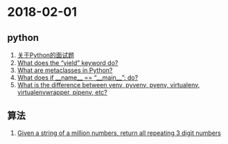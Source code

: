 # 2018-02-01

## python
1. [关于Python的面试题](https://github.com/taizilongxu/interview_python?hmsr=pycourses.com&utm_source=pycourses.com&utm_medium=pycourses.com)  
2. [What does the “yield” keyword do?
](https://stackoverflow.com/a/231855/5952246)
3. [What are metaclasses in Python?
](https://stackoverflow.com/questions/100003/what-are-metaclasses-in-python?hmsr=pycourses.com&utm_source=pycourses.com&utm_medium=pycourses.com)
4. [What does if \_\_name\_\_ == “\_\_main\_\_”: do?
](https://stackoverflow.com/questions/419163/what-does-if-name-main-do?hmsr=pycourses.com&utm_source=pycourses.com&utm_medium=pycourses.com)
5. [What is the difference between venv, pyvenv, pyenv, virtualenv, virtualenvwrapper, pipenv, etc?](https://stackoverflow.com/questions/41573587/what-is-the-difference-between-venv-pyvenv-pyenv-virtualenv-virtualenvwrappe/41573588#41573588?hmsr=pycourses.com&utm_source=pycourses.com&utm_medium=pycourses.com)  

## 算法
1. [Given a string of a million numbers, return all repeating 3 digit numbers
](https://stackoverflow.com/questions/47581326/given-a-string-of-a-million-numbers-return-all-repeating-3-digit-numbers/47585366#47585366?hmsr=pycourses.com&utm_source=pycourses.com&utm_medium=pycourses.com)

